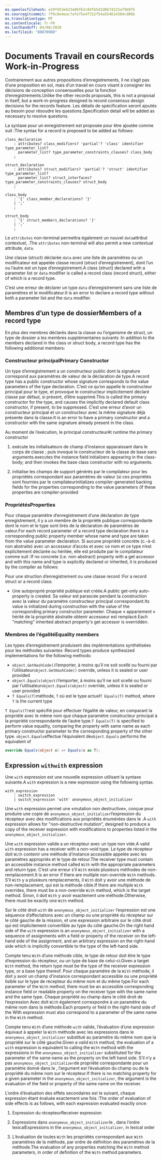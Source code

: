 ```yaml
---
ms.openlocfilehash: e29f453eb33e06fb3c84fb542d8b74223af9b975
ms.sourcegitcommit: 7f0c8e4eac7afe75e4f312f54a554614384cd06b
ms.translationtype: MT
ms.contentlocale: fr-FR
ms.lasthandoff: 04/08/2020
ms.locfileid: "80870980"
---
```

# <a name="records-work-in-progress"></a><span data-ttu-id="46a63-101">Documents Travail en cours</span><span class="sxs-lookup"><span data-stu-id="46a63-101">Records Work-in-Progress</span></span>

<span data-ttu-id="46a63-102">Contrairement aux autres propositions d’enregistrements, il ne s’agit pas d’une proposition en soi, mais d’un travail en cours visant à consigner les décisions de conception consensuelles pour la fonction d’enregistrements.</span><span class="sxs-lookup"><span data-stu-id="46a63-102">Unlike the other records proposals, this is not a proposal in itself, but a work-in-progress designed to record consensus design decisions for the records feature.</span></span> <span data-ttu-id="46a63-103">Les détails de spécification seront ajoutés au besoin pour résoudre les questions.</span><span class="sxs-lookup"><span data-stu-id="46a63-103">Specification detail will be added as necessary to resolve questions.</span></span>

<span data-ttu-id="46a63-104">La syntaxe pour un enregistrement est proposée pour être ajoutée comme suit :</span><span class="sxs-lookup"><span data-stu-id="46a63-104">The syntax for a record is proposed to be added as follows:</span></span>

```antlr
class_declaration
    : attributes? class_modifiers? 'partial'? 'class' identifier type_parameter_list?
      parameter_list? type_parameter_constraints_clauses? class_body
    ;

struct_declaration
    : attributes? struct_modifiers? 'partial'? 'struct' identifier type_parameter_list?
      parameter_list? struct_interfaces? type_parameter_constraints_clauses? struct_body
    ;

class_body
    : '{' class_member_declarations? '}'
    | ';'
    ;

struct_body
    : '{' struct_members_declarations? '}'
    | ';'
    ;
```

<span data-ttu-id="46a63-105">Le `attributes` non-terminal permettra également un nouvel `data`attribut contextuel, .</span><span class="sxs-lookup"><span data-stu-id="46a63-105">The `attributes` non-terminal will also permit a new contextual attribute, `data`.</span></span>

<span data-ttu-id="46a63-106">Une classe (struct) déclarée `data` avec une liste de paramètres ou un modificateur est appelée classe record (struct d’enregistrement), dont l’un ou l’autre est un type d’enregistrement.</span><span class="sxs-lookup"><span data-stu-id="46a63-106">A class (struct) declared with a parameter list or `data` modifier is called a record class (record struct), either of which is a record type.</span></span>

<span data-ttu-id="46a63-107">C’est une erreur de déclarer un type `data` d’enregistrement sans une liste de paramètres et le modificateur.</span><span class="sxs-lookup"><span data-stu-id="46a63-107">It is an error to declare a record type without both a parameter list and the `data` modifier.</span></span>

## <a name="members-of-a-record-type"></a><span data-ttu-id="46a63-108">Membres d’un type de dossier</span><span class="sxs-lookup"><span data-stu-id="46a63-108">Members of a record type</span></span>

<span data-ttu-id="46a63-109">En plus des membres déclarés dans la classe ou l’organisme de struct, un type de dossier a les membres supplémentaires suivants :</span><span class="sxs-lookup"><span data-stu-id="46a63-109">In addition to the members declared in the class or struct body, a record type has the following additional members:</span></span>

### <a name="primary-constructor"></a><span data-ttu-id="46a63-110">Constructeur principal</span><span class="sxs-lookup"><span data-stu-id="46a63-110">Primary Constructor</span></span>

<span data-ttu-id="46a63-111">Un type d’enregistrement a un constructeur public dont la signature correspond aux paramètres de valeur de la déclaration de type.</span><span class="sxs-lookup"><span data-stu-id="46a63-111">A record type has a public constructor whose signature corresponds to the value parameters of the type declaration.</span></span> <span data-ttu-id="46a63-112">C’est ce qu’on appelle le constructeur principal pour le type, et provoque le constructeur implicitement déclaré classe par défaut, si présent, d’être supprimé.</span><span class="sxs-lookup"><span data-stu-id="46a63-112">This is called the primary constructor for the type, and causes the implicitly declared default class constructor, if present, to be suppressed.</span></span> <span data-ttu-id="46a63-113">C’est une erreur d’avoir un constructeur principal et un constructeur avec la même signature déjà présente dans la classe.</span><span class="sxs-lookup"><span data-stu-id="46a63-113">It is an error to have a primary constructor and a constructor with the same signature already present in the class.</span></span>

<span data-ttu-id="46a63-114">Au moment de l’exécution, le principal constructeur</span><span class="sxs-lookup"><span data-stu-id="46a63-114">At runtime the primary constructor</span></span>

1. <span data-ttu-id="46a63-115">exécute les initialisateurs de champ d’instance apparaissant dans le corps de classe ; puis invoque le constructeur de la classe de base sans arguments.</span><span class="sxs-lookup"><span data-stu-id="46a63-115">executes the instance field initializers appearing in the class-body; and then  invokes the base class constructor with no arguments.</span></span>

1. <span data-ttu-id="46a63-116">initialise les champs de support générés par le compilateur pour les propriétés correspondant aux paramètres de valeur (si ces propriétés sont fournies par le compilateur</span><span class="sxs-lookup"><span data-stu-id="46a63-116">initializes compiler-generated backing fields for the properties corresponding to the value parameters (if these properties are compiler-provided</span></span>

### <a name="properties"></a><span data-ttu-id="46a63-117">Propriétés</span><span class="sxs-lookup"><span data-stu-id="46a63-117">Properties</span></span>

<span data-ttu-id="46a63-118">Pour chaque paramètre d’enregistrement d’une déclaration de type enregistrement, il y a un membre de la propriété publique correspondante dont le nom et le type sont tirés de la déclaration de paramètres de valeur.</span><span class="sxs-lookup"><span data-stu-id="46a63-118">For each record parameter of a record type declaration there is a corresponding public property member whose name and type are taken from the value parameter declaration.</span></span> <span data-ttu-id="46a63-119">Si aucune propriété concrète (c.-à-d. non abstraite) avec un accesseur d’accès et avec ce nom et ce type n’est explicitement déclarée ou héritée, elle est produite par le compilateur comme suit :</span><span class="sxs-lookup"><span data-stu-id="46a63-119">If no concrete (i.e. non-abstract) property with a get accessor and with this name and type is explicitly declared or inherited, it is produced by the compiler as follows:</span></span>

<span data-ttu-id="46a63-120">Pour une struction d’enregistrement ou une classe record :</span><span class="sxs-lookup"><span data-stu-id="46a63-120">For a record struct or a record class:</span></span>

* <span data-ttu-id="46a63-121">Une autoproprié propriété publique est créée.</span><span class="sxs-lookup"><span data-stu-id="46a63-121">A public get-only auto-property is created.</span></span> <span data-ttu-id="46a63-122">Sa valeur est parascée pendant la construction avec la valeur du paramètre constructeur principal correspondant.</span><span class="sxs-lookup"><span data-stu-id="46a63-122">Its value is initialized during construction with the value of the corresponding primary constructor parameter.</span></span> <span data-ttu-id="46a63-123">Chaque « appariement » hérité de la propriété abstraite obtenir accesseur est remplacé.</span><span class="sxs-lookup"><span data-stu-id="46a63-123">Each "matching" inherited abstract property's get accessor is overridden.</span></span>

### <a name="equality-members"></a><span data-ttu-id="46a63-124">Membres de l’égalité</span><span class="sxs-lookup"><span data-stu-id="46a63-124">Equality members</span></span>

<span data-ttu-id="46a63-125">Les types d’enregistrement produisent des implémentations synthétisées pour les méthodes suivantes :</span><span class="sxs-lookup"><span data-stu-id="46a63-125">Record types produce synthesized implementations for the following methods:</span></span>

* <span data-ttu-id="46a63-126">`object.GetHashCode()`l’emporter, à moins qu’il ne soit scellé ou fourni par l’utilisateur</span><span class="sxs-lookup"><span data-stu-id="46a63-126">`object.GetHashCode()` override, unless it is sealed or user provided</span></span>
* <span data-ttu-id="46a63-127">`object.Equals(object)`l’emporter, à moins qu’il ne soit scellé ou fourni par l’utilisateur</span><span class="sxs-lookup"><span data-stu-id="46a63-127">`object.Equals(object)` override, unless it is sealed or user provided</span></span>
* <span data-ttu-id="46a63-128">`T Equals(T)`méthode, `T` où est le type actuel</span><span class="sxs-lookup"><span data-stu-id="46a63-128">`T Equals(T)` method, where `T` is the current type</span></span>

<span data-ttu-id="46a63-129">`T Equals(T)`est spécifié pour effectuer l’égalité de valeur, en comparant la propriété avec le même nom que chaque paramètre constructeur principal à la propriété correspondante de l’autre type.</span><span class="sxs-lookup"><span data-stu-id="46a63-129">`T Equals(T)` is specified to perform value equality, comparing the property with same name as each primary constructor parameter to the corresponding property of the other type.</span></span>
<span data-ttu-id="46a63-130">`object.Equals`effectue l’équivalent de</span><span class="sxs-lookup"><span data-stu-id="46a63-130">`object.Equals` performs the equivalent of</span></span>

```C#
override Equals(object o) => Equals(o as T);
```

## <a name="with-expression"></a><span data-ttu-id="46a63-131">Expression `with`</span><span class="sxs-lookup"><span data-stu-id="46a63-131">`with` expression</span></span>

<span data-ttu-id="46a63-132">Une `with` expression est une nouvelle expression utilisant la syntaxe suivante.</span><span class="sxs-lookup"><span data-stu-id="46a63-132">A `with` expression is a new expression using the following syntax.</span></span>

```antlr
with_expression
    : switch_expression
    | switch_expression 'with' anonymous_object_initializer
```

<span data-ttu-id="46a63-133">Une `with` expression permet une «mutation non destructive», conçue pour produire une copie de `anonymous_object_initializer`l’expression du récepteur avec des modifications aux propriétés énumérées dans le .</span><span class="sxs-lookup"><span data-stu-id="46a63-133">A `with` expression allows for "non-destructive mutation", designed to produce a copy of the receiver expression with modifications to properties listed in the `anonymous_object_initializer`.</span></span>

<span data-ttu-id="46a63-134">Une `with` expression valide a un récepteur avec un type non vide.</span><span class="sxs-lookup"><span data-stu-id="46a63-134">A valid `with` expression has a receiver with a non-void type.</span></span> <span data-ttu-id="46a63-135">Le type de récepteur doit `With` contenir une méthode d’instance accessible appelée avec les paramètres appropriés et le type de retour.</span><span class="sxs-lookup"><span data-stu-id="46a63-135">The receiver type must contain an accessible instance method called `With` with the appropriate parameters and return type.</span></span> <span data-ttu-id="46a63-136">C’est une erreur s’il `With` existe plusieurs méthodes de non-remplacement.</span><span class="sxs-lookup"><span data-stu-id="46a63-136">It is an error if there are multiple non-override `With` methods.</span></span> <span data-ttu-id="46a63-137">S’il `With` y a plusieurs remplacements, il `With` doit y avoir une méthode de non-remplacement, qui est la méthode cible.</span><span class="sxs-lookup"><span data-stu-id="46a63-137">If there are multiple `With` overrides, there must be a non-override `With` method, which is the target method.</span></span> <span data-ttu-id="46a63-138">Sinon, il doit `With` y avoir exactement une méthode.</span><span class="sxs-lookup"><span data-stu-id="46a63-138">Otherwise, there must be exactly one `With` method.</span></span>

<span data-ttu-id="46a63-139">Sur le côté droit `with` de `anonymous_object_initializer` l’expression est une séquence d’affectations avec un champ ou une propriété du récepteur sur le côté gauche de la mission, et une expression arbitraire sur le côté droit qui est implicitement convertible au type du côté gauche.</span><span class="sxs-lookup"><span data-stu-id="46a63-139">On the right hand side of the `with` expression is an `anonymous_object_initializer` with a sequence of assignments with a field or property of the receiver on the left-hand side of the assignment, and an arbitrary expression on the right-hand side which is implicitly convertible to the type of the left-hand side.</span></span>

<span data-ttu-id="46a63-140">Compte tenu `With` d’une méthode cible, le type de retour doit être le type d’expression du récepteur, ou un type de base de celui-ci.</span><span class="sxs-lookup"><span data-stu-id="46a63-140">Given a target `With` method, the return type must be the type of the receiver expression type, or a base type thereof.</span></span> <span data-ttu-id="46a63-141">Pour chaque paramètre de la `With` méthode, il doit y avoir un champ d’instance correspondant accessible ou une propriété lisible sur le type de récepteur du même nom et du même type.</span><span class="sxs-lookup"><span data-stu-id="46a63-141">For each parameter of the `With` method, there must be an accessible corresponding instance field or readable property on the receiver type with the same name and the same type.</span></span> <span data-ttu-id="46a63-142">Chaque propriété ou champ dans le côté droit de l’expression Avec doit `With` également correspondre à un paramètre du même nom dans la méthode.</span><span class="sxs-lookup"><span data-stu-id="46a63-142">Each property or field in the right-hand side of the With expression must also correspond to a parameter of the same name in the `With` method.</span></span>

<span data-ttu-id="46a63-143">Compte tenu `With` d’une méthode `with` valide, l’évaluation d’une expression équivaut à appeler la `With` méthode avec les expressions dans le `anonymous_object_initializer` substitué au paramètre du même nom que la propriété sur le côté gauche.</span><span class="sxs-lookup"><span data-stu-id="46a63-143">Given a valid `With` method, the evaluation of a `with` expression is equivalent to calling the `With` method with the expressions in the `anonymous_object_initializer` substituted for the parameter of the same name as the property on the left hand side.</span></span> <span data-ttu-id="46a63-144">S’il n’y a pas `anonymous_object_initializer`de propriété correspondante pour un paramètre donné dans le , l’argument est l’évaluation du champ ou de la propriété du même nom sur le récepteur.</span><span class="sxs-lookup"><span data-stu-id="46a63-144">If there is no matching property for a given parameter in the `anonymous_object_initializer`, the argument is the evaluation of the field or property of the same name on the receiver.</span></span>

<span data-ttu-id="46a63-145">L’ordre d’évaluation des effets secondaires est le suivant, chaque expression étant évaluée exactement une fois :</span><span class="sxs-lookup"><span data-stu-id="46a63-145">The order of evaluation of side effects is as follows, with each expression evaluated exactly once:</span></span>

1. <span data-ttu-id="46a63-146">Expression du récepteur</span><span class="sxs-lookup"><span data-stu-id="46a63-146">Receiver expression</span></span>

2. <span data-ttu-id="46a63-147">Expressions dans `anonymous_object_initializer`le , dans l’ordre lexical</span><span class="sxs-lookup"><span data-stu-id="46a63-147">Expressions in the `anonymous_object_initializer`, in lexical order</span></span>

3. <span data-ttu-id="46a63-148">L’évaluation de toutes `With` les propriétés correspondant aux `With` paramètres de la méthode, par ordre de définition des paramètres de la méthode.</span><span class="sxs-lookup"><span data-stu-id="46a63-148">The evaluation of any properties matching the `With` method parameters, in order of definition of the `With` method parameters.</span></span>
